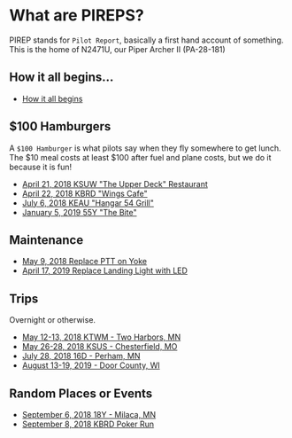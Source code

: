 # What are PIREPS?
PIREP stands for `Pilot Report`, basically a first hand account of something.
This is the home of N2471U, our Piper Archer II (PA-28-181)

## How it all begins...
* [How it all begins](posts/20170717-how-it-all-begins.md)


## $100 Hamburgers
A `$100 Hamburger` is what pilots say when they fly somewhere to get lunch. The
$10 meal costs at least $100 after fuel and plane costs, but we do it because it
is fun!

* [April 21, 2018 KSUW "The Upper Deck" Restaurant](places/20180421-kmic-ksuw.md)
* [April 22, 2018 KBRD "Wings Cafe"](places/20180422-kmic-kbrd.md)
* [July 6, 2018 KEAU "Hangar 54 Grill"](places/20180706-kmic-keau.md)
* [January 5, 2019 55Y "The Bite"](places/20190105-kmic-55y.md)

## Maintenance
* [May 9, 2018 Replace PTT on Yoke](maintenance/20180509-replace-ptt.md)
* [April 17, 2019 Replace Landing Light with LED](maintenance/20190417-replace-landing-light.md)

## Trips
Overnight or otherwise.
* [May 12-13, 2018 KTWM - Two Harbors, MN](places/20180512-kmic-ktwm.md)
* [May 26-28, 2018 KSUS - Chesterfield, MO](places/20180528-kmic-ksus.md)
* [July 28, 2018 16D - Perham, MN](places/20180728-kmic-16d.md)
* [August 13-19, 2019 - Door County, WI](places/20180813-kmic-ktwm-ksue.md)

## Random Places or Events
* [September 6, 2018 18Y - Milaca, MN](places/20180906-kmic-18y.md)
* [September 8, 2018 KBRD Poker Run](places/20180908-kbrd-poker-run.md)

